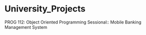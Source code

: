 # University_Projects
PROG 112: Object Oriented Programming Sessional:: Mobile Banking Management System
